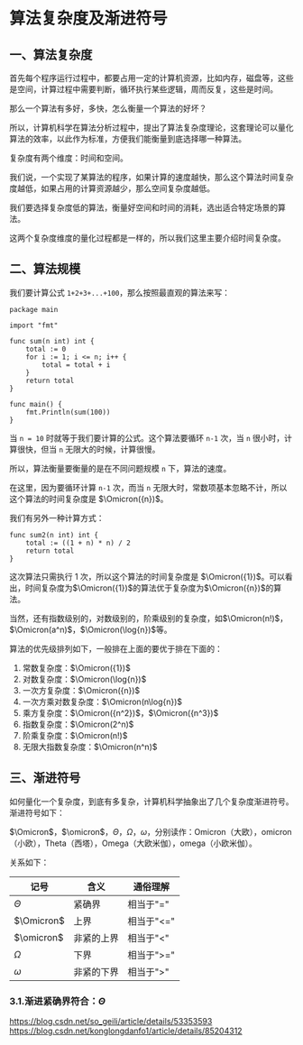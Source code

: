 # 算法复杂度及渐进符号

## 一、算法复杂度

首先每个程序运行过程中，都要占用一定的计算机资源，比如内存，磁盘等，这些是空间，计算过程中需要判断，循环执行某些逻辑，周而反复，这些是时间。

那么一个算法有多好，多快，怎么衡量一个算法的好坏？

所以，计算机科学在算法分析过程中，提出了算法复杂度理论，这套理论可以量化算法的效率，以此作为标准，方便我们能衡量到底选择哪一种算法。

复杂度有两个维度：时间和空间。

我们说，一个实现了某算法的程序，如果计算的速度越快，那么这个算法时间复杂度越低，如果占用的计算资源越少，那么空间复杂度越低。

我们要选择复杂度低的算法，衡量好空间和时间的消耗，选出适合特定场景的算法。

这两个复杂度维度的量化过程都是一样的，所以我们这里主要介绍时间复杂度。

## 二、算法规模

我们要计算公式 `1+2+3+...+100`，那么按照最直观的算法来写：

```golang
package main

import "fmt"

func sum(n int) int {
	total := 0
	for i := 1; i <= n; i++ {
		total = total + i
	}
	return total
}

func main() {
	fmt.Println(sum(100))
}
```

当 `n = 10` 时就等于我们要计算的公式。这个算法要循环 `n-1` 次，当 `n` 很小时，计算很快，但当 `n` 无限大的时候，计算很慢。

所以，算法衡量要衡量的是在不同问题规模 `n` 下，算法的速度。

在这里，因为要循环计算 `n-1` 次，而当 `n` 无限大时，常数项基本忽略不计，所以这个算法的时间复杂度是 $\Omicron({n})$。

我们有另外一种计算方式：

```golang
func sum2(n int) int {
	total := ((1 + n) * n) / 2
	return total
}
```

这次算法只需执行 1 次，所以这个算法的时间复杂度是 $\Omicron({1})$。可以看出，时间复杂度为$\Omicron({1})$的算法优于复杂度为$\Omicron({n})$的算法。

当然，还有指数级别的，对数级别的，阶乘级别的复杂度，如$\Omicron(n!)$，$\Omicron(a^n)$，$\Omicron(\log{n})$等。

算法的优先级排列如下，一般排在上面的要优于排在下面的：


1. 常数复杂度：$\Omicron({1})$
2. 对数复杂度：$\Omicron(\log{n})$
3. 一次方复杂度：$\Omicron({n})$
2. 一次方乘对数复杂度：$\Omicron(n\log{n})$
3. 乘方复杂度：$\Omicron({n^2})$，$\Omicron({n^3})$
4. 指数复杂度：$\Omicron(2^n)$
5. 阶乘复杂度：$\Omicron(n!)$
5. 无限大指数复杂度：$\Omicron(n^n)$


## 三、渐进符号

如何量化一个复杂度，到底有多复杂，计算机科学抽象出了几个复杂度渐进符号。渐进符号如下：

$\Omicron$，$\omicron$，$\Theta$，$\Omega$，$\omega$，分别读作：Omicron（大欧），omicron（小欧），Theta（西塔），Omega（大欧米伽），omega（小欧米伽）。

关系如下：

| 记号 | 含义 | 通俗理解
| ---- | ---- | ---- |
| $\Theta$ | 紧确界 | 相当于"=" |
| $\Omicron$ | 上界 | 相当于"<=" | 
| $\omicron$ | 非紧的上界 | 相当于"<" |
| $\Omega$ | 下界 | 相当于">=" |
| $\omega$ | 非紧的下界 | 相当于">" |


### 3.1.渐进紧确界符合：$\Theta$

https://blog.csdn.net/so_geili/article/details/53353593
https://blog.csdn.net/konglongdanfo1/article/details/85204312